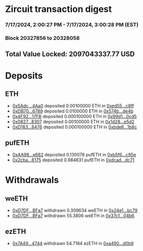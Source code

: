 # Zircuit transaction digest
### 7/17/2024, 2:00:27 PM - 7/17/2024, 3:00:28 PM (EST)
### Block 20327856 to 20328058

## Total Value Locked: 2097043337.77 USD

# Deposits
## ETH
- [0x5Adc...4Aa0](https://etherscan.io/address/0x5Adc3A7a090644fC51a10060304eF47B25464Aa0) deposited 0.00100000 ETH in [0xed55...c8ff](https://etherscan.io/tx/0x5Adc3A7a090644fC51a10060304eF47B25464Aa0)
- [0xDB70...6789](https://etherscan.io/address/0xDB70EED3578f12929eae82e0f13E51CA01216789) deposited 0.0100000 ETH in [0x574b...de4b](https://etherscan.io/tx/0xDB70EED3578f12929eae82e0f13E51CA01216789)
- [0x4F92...17FB](https://etherscan.io/address/0x4F9285eFe27E44DFBe679ca8Fef70fa8172517FB) deposited 0.000100000 ETH in [0x99d1...0cd5](https://etherscan.io/tx/0x4F9285eFe27E44DFBe679ca8Fef70fa8172517FB)
- [0x0827...8307](https://etherscan.io/address/0x082784c86D4D6E9cA0E19e93da1F78B116bd8307) deposited 0.00100000 ETH in [0x1d28...e5d2](https://etherscan.io/tx/0x082784c86D4D6E9cA0E19e93da1F78B116bd8307)
- [0xD183...8476](https://etherscan.io/address/0xD183E0342842525662cA8690F3B3a45FB5628476) deposited 0.000100000 ETH in [0xbde6...1b8c](https://etherscan.io/tx/0xD183E0342842525662cA8690F3B3a45FB5628476)
## pufETH
- [0xAA98...e662](https://etherscan.io/address/0xAA987B74093A631049f4734b63D34E188c27e662) deposited 0.130078 pufETH in [0xb5f6...c95e](https://etherscan.io/tx/0xAA987B74093A631049f4734b63D34E188c27e662)
- [0x2cba...6175](https://etherscan.io/address/0x2cba18723e9223cBBFF1A2fdEFfd1CC7F6976175) deposited 0.984631 pufETH in [0xdcad...dc71](https://etherscan.io/tx/0x2cba18723e9223cBBFF1A2fdEFfd1CC7F6976175)
# Withdrawals
## weETH
- [0xD7DF...BFa7](https://etherscan.io/address/0xD7DF7E085214743530afF339aFC420c7c720BFa7) withdrawn 0.309634 weETH in [0x24e1...bc79](https://etherscan.io/tx/0xD7DF7E085214743530afF339aFC420c7c720BFa7)
- [0xD7DF...BFa7](https://etherscan.io/address/0xD7DF7E085214743530afF339aFC420c7c720BFa7) withdrawn 55.3806 weETH in [0x37c1...04b6](https://etherscan.io/tx/0xD7DF7E085214743530afF339aFC420c7c720BFa7)
## ezETH
- [0x7A49...4744](https://etherscan.io/address/0x7A493Be5c2ce014cD049Bf178a1ac0Db1B434744) withdrawn 54.7184 ezETH in [0xa490...d0b9](https://etherscan.io/tx/0x7A493Be5c2ce014cD049Bf178a1ac0Db1B434744)

